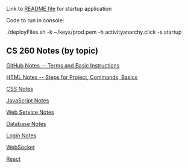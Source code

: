 Link to [README file](/README.md) for startup application

Code to run in console:

./deployFiles.sh -k ~/keys/prod.pem -h activityanarchy.click -s startup

## CS 260 Notes (by topic)
[GitHub Notes -- Terms and Basic Instructions](/All_Notes/GitHub_notes.md)

[HTML Notes -- Steps for Project, Commands, Basics](/All_Notes/html_notes.md)
    
[CSS Notes](/all_notes/css_notes.md)

[JavaScript Notes](/all_notes/javascript_notes.md)

[Web Service Notes](/all_notes/web_service_notes.md)

[Database Notes](/all_notes/database_notes.md)

[Login Notes](/all_notes/login_notes.md)

[WebSocket](/all_notes/websocket_notes.md)

[React](/all_notes/react_notes.md)
